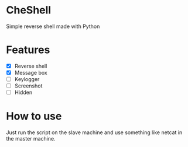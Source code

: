 # CheShell
Simple reverse shell made with Python

# Features

- [X] Reverse shell
- [X] Message box
- [ ] Keylogger
- [ ] Screenshot
- [ ] Hidden

# How to use

Just run the script on the slave machine and use something like netcat in the master machine.